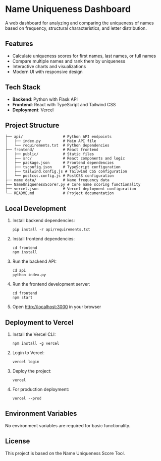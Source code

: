 # Name Uniqueness Dashboard

A web dashboard for analyzing and comparing the uniqueness of names based on frequency, structural characteristics, and letter distribution.

## Features

- Calculate uniqueness scores for first names, last names, or full names
- Compare multiple names and rank them by uniqueness
- Interactive charts and visualizations
- Modern UI with responsive design

## Tech Stack

- **Backend**: Python with Flask API
- **Frontend**: React with TypeScript and Tailwind CSS
- **Deployment**: Vercel

## Project Structure

```
├── api/                  # Python API endpoints
│   ├── index.py          # Main API file
│   └── requirements.txt  # Python dependencies
├── frontend/             # React frontend
│   ├── public/           # Static files
│   ├── src/              # React components and logic
│   ├── package.json      # Frontend dependencies
│   ├── tsconfig.json     # TypeScript configuration
│   ├── tailwind.config.js # Tailwind CSS configuration
│   └── postcss.config.js # PostCSS configuration
├── name_data/            # Name frequency data
├── NameUniquenessScorer.py # Core name scoring functionality
├── vercel.json           # Vercel deployment configuration
└── README.md             # Project documentation
```

## Local Development

1. Install backend dependencies:

   ```
   pip install -r api/requirements.txt
   ```

2. Install frontend dependencies:

   ```
   cd frontend
   npm install
   ```

3. Run the backend API:

   ```
   cd api
   python index.py
   ```

4. Run the frontend development server:

   ```
   cd frontend
   npm start
   ```

5. Open [http://localhost:3000](http://localhost:3000) in your browser

## Deployment to Vercel

1. Install the Vercel CLI:

   ```
   npm install -g vercel
   ```

2. Login to Vercel:

   ```
   vercel login
   ```

3. Deploy the project:

   ```
   vercel
   ```

4. For production deployment:
   ```
   vercel --prod
   ```

## Environment Variables

No environment variables are required for basic functionality.

## License

This project is based on the Name Uniqueness Score Tool.
